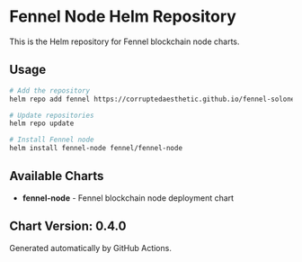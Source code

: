 # Fennel Node Helm Repository

This is the Helm repository for Fennel blockchain node charts.

## Usage

```bash
# Add the repository
helm repo add fennel https://corruptedaesthetic.github.io/fennel-solonet

# Update repositories
helm repo update

# Install Fennel node
helm install fennel-node fennel/fennel-node
```

## Available Charts

- **fennel-node** - Fennel blockchain node deployment chart

## Chart Version: 0.4.0

Generated automatically by GitHub Actions.
